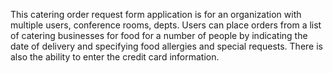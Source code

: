 This catering order request form application is for an organization with multiple users, conference rooms,
depts. Users can place orders from a list of catering businesses for food for a 
number of people by indicating the date of delivery and specifying food allergies
and special requests. There is also the ability to enter the credit card information.


